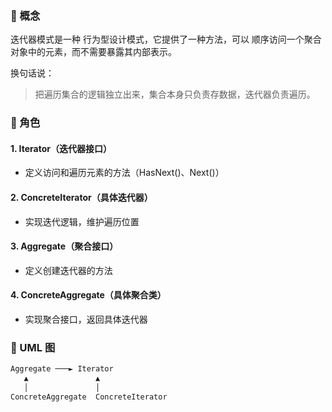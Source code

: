 ### 🔹 概念

迭代器模式是一种 行为型设计模式，它提供了一种方法，可以 顺序访问一个聚合对象中的元素，而不需要暴露其内部表示。

换句话说：

> 把遍历集合的逻辑独立出来，集合本身只负责存数据，迭代器负责遍历。

### 🔹 角色

#### 1. Iterator（迭代器接口）

* 定义访问和遍历元素的方法（HasNext()、Next()）

#### 2. ConcreteIterator（具体迭代器）

* 实现迭代逻辑，维护遍历位置

#### 3. Aggregate（聚合接口）

* 定义创建迭代器的方法

#### 4. ConcreteAggregate（具体聚合类）

* 实现聚合接口，返回具体迭代器

### 🔹 UML 图

```javascript
Aggregate ───► Iterator
   ▲               ▲
   │               │
ConcreteAggregate  ConcreteIterator
```
